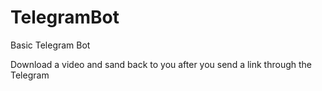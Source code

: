 # TelegramBot
Basic Telegram Bot

Download a video and sand back to you after you send a link through the Telegram
